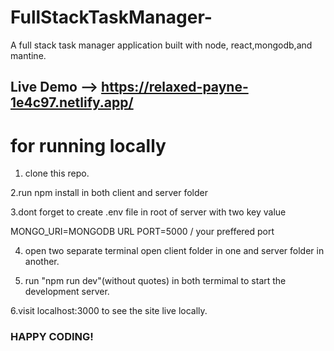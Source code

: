 # FullStackTaskManager-
A full stack task manager application built with node, react,mongodb,and mantine. 

## Live Demo --> https://relaxed-payne-1e4c97.netlify.app/

# for running locally

1. clone this repo.

2.run npm install in both client and server folder

3.dont forget to create .env file in root of server with two key value

MONGO_URI=MONGODB URL
PORT=5000 / your preffered port

4. open two separate terminal open client folder in one and server folder in another.

5. run "npm run dev"(without quotes) in both termimal to start the development server.

6.visit localhost:3000 to see the site live locally.     

###  HAPPY CODING!
